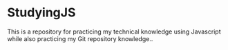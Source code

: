 # StudyingJS
This is a repository for practicing my technical knowledge using Javascript while also practicing my Git repository knowledge..
